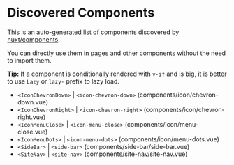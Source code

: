 # Discovered Components

This is an auto-generated list of components discovered by [nuxt/components](https://github.com/nuxt/components).

You can directly use them in pages and other components without the need to import them.

**Tip:** If a component is conditionally rendered with `v-if` and is big, it is better to use `Lazy` or `lazy-` prefix to lazy load.

- `<IconChevronDown>` | `<icon-chevron-down>` (components/icon/chevron-down.vue)
- `<IconChevronRight>` | `<icon-chevron-right>` (components/icon/chevron-right.vue)
- `<IconMenuClose>` | `<icon-menu-close>` (components/icon/menu-close.vue)
- `<IconMenuDots>` | `<icon-menu-dots>` (components/icon/menu-dots.vue)
- `<SideBar>` | `<side-bar>` (components/side-bar/side-bar.vue)
- `<SiteNav>` | `<site-nav>` (components/site-nav/site-nav.vue)
